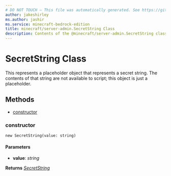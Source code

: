 ```yaml
---
# DO NOT TOUCH — This file was automatically generated. See https://github.com/mojang/minecraftapidocsgenerator to modify descriptions, examples, etc.
author: jakeshirley
ms.author: jashir
ms.service: minecraft-bedrock-edition
title: minecraft/server-admin.SecretString Class
description: Contents of the @minecraft/server-admin.SecretString class.
---
```

# SecretString Class

This represents a placeholder object that represents a secret string. The contents of that string are not available to script; this object is just a placeholder.

## Methods
- [constructor](#constructor)

### **constructor**
`
new SecretString(value: string)
`

#### **Parameters**
- **value**: *string*

**Returns** [*SecretString*](SecretString.md)
